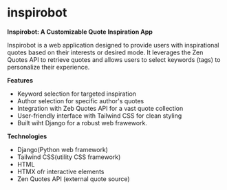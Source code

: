 # inspirobot
**Inspirobot: A Customizable Quote Inspiration App**  

Inspirobot is a web application designed to provide users with inspirational quotes based on their interests or desired mode. It leverages the Zen Quotes API to retrieve quotes and allows users to select keywords (tags) to personalize their experience. 

**Features**
* Keyword selection for targeted inspiration
* Author selection for specific author's quotes
* Integration with Zeb Quotes API for a vast quote collection
* User-friendly interface with Tailwind CSS for clean styling
* Built wiht Django for a robust web frawework.

**Technologies**
* Django(Python web framework)
* Tailwind CSS(utility CSS framework)
* HTML
* HTMX ofr interactive elements
* Zen Quotes API (external quote source)
